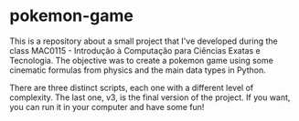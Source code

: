 # pokemon-game
This is a repository about a small project that I've developed during the class MAC0115 - Introdução à Computação para Ciências Exatas e Tecnologia. The objective was to create a pokemon game using some cinematic formulas from physics and the main data types in Python. 

There are three distinct scripts, each one with a different level of complexity. The last one, v3, is the final version of the project. If you want, you can run it in your computer and have some fun!
